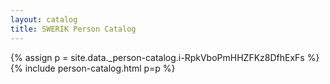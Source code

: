 ```yaml
---
layout: catalog
title: SWERIK Person Catalog
---
```

{% assign p = site.data._person-catalog.i-RpkVboPmHHZFKz8DfhExFs %}
{% include person-catalog.html p=p %}

